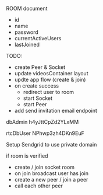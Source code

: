 ROOM document
  - id
  - name
  - password
  - currentActiveUsers
  - lastJoined


TODO:
  - create Peer & Socket
  - update videosContainer layout
  - updte app flow (create & join)
  - on create success
    - redirect user to room
    - start Socket
    - start Peer
  - add send invitation email endpoint

dbAdmin
  h4yJttCpZd2YLxMM

rtcDbUser
  NPhwp3zh4DKn9EuF


Setup Sendgrid to use private domain


if room is verified
 - create / join socket room
 - on join broadcast user has join
 - create a new peer / join a peer
 - call each other peer
